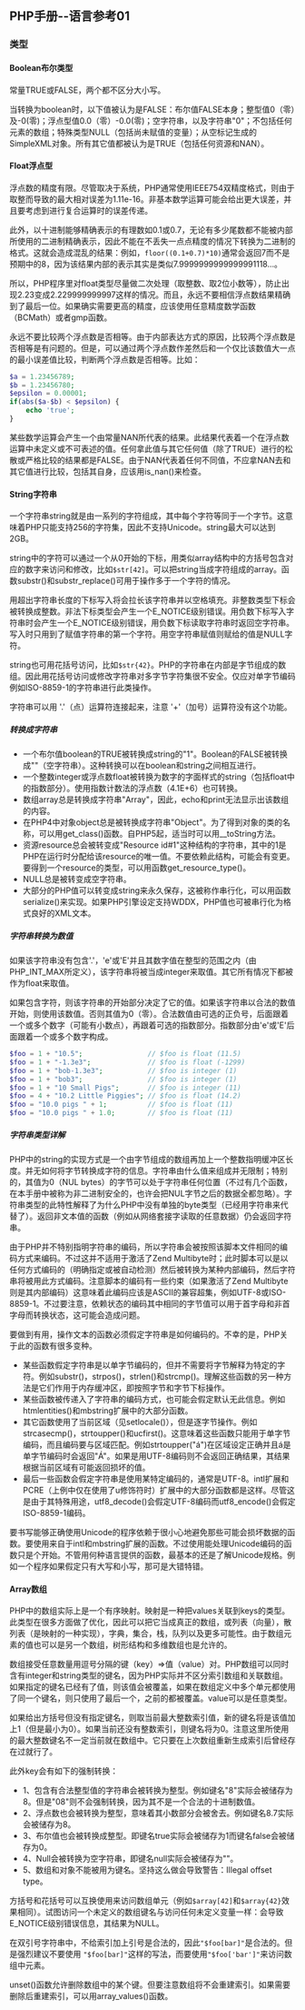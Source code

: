 ## PHP手册--语言参考01

### 类型

#### Boolean布尔类型

常量TRUE或FALSE，两个都不区分大小写。

当转换为boolean时，以下值被认为是FALSE：布尔值FALSE本身；整型值0（零）及-0(零)；浮点型值0.0（零）-0.0(零)；空字符串，以及字符串"0"；不包括任何元素的数组；特殊类型NULL（包括尚未赋值的变量）；从空标记生成的SimpleXML对象。所有其它值都被认为是TRUE（包括任何资源和NAN）。

#### Float浮点型

浮点数的精度有限。尽管取决于系统，PHP通常使用IEEE754双精度格式，则由于取整而导致的最大相对误差为1.11e-16。非基本数学运算可能会给出更大误差，并且要考虑到进行复合运算时的误差传递。

此外，以十进制能够精确表示的有理数如0.1或0.7，无论有多少尾数都不能被内部所使用的二进制精确表示，因此不能在不丢失一点点精度的情况下转换为二进制的格式。这就会造成混乱的结果：例如，`floor((0.1+0.7)*10)`通常会返回7而不是预期中的8，因为该结果内部的表示其实是类似7.9999999999999991118...。

所以，PHP程序里对float类型尽量做二次处理（取整数、取2位小数等），防止出现2.23变成2.229999999997这样的情况。而且，永远不要相信浮点数结果精确到了最后一位。如果确实需要更高的精度，应该使用任意精度数学函数（BCMath）或者gmp函数。

永远不要比较两个浮点数是否相等。由于内部表达方式的原因，比较两个浮点数是否相等是有问题的。但是，可以通过两个浮点数作差然后和一个仅比该数值大一点的最小误差值比较，判断两个浮点数是否相等。比如：

```php
$a = 1.23456789;
$b = 1.23456780;
$epsilon = 0.00001;
if(abs($a-$b) < $epsilon) {
    echo 'true';
}
```

某些数学运算会产生一个由常量NAN所代表的结果。此结果代表着一个在浮点数运算中未定义或不可表述的值。任何拿此值与其它任何值（除了TRUE）进行的松散或严格比较的结果都是FALSE。由于NAN代表着任何不同值，不应拿NAN去和其它值进行比较，包括其自身，应该用is_nan()来检查。

#### String字符串

一个字符串string就是由一系列的字符组成，其中每个字符等同于一个字节。这意味着PHP只能支持256的字符集，因此不支持Unicode。string最大可以达到2GB。

string中的字符可以通过一个从0开始的下标，用类似array结构中的方括号包含对应的数字来访问和修改，比如`$str[42]`。可以把string当成字符组成的array。函数substr()和substr_replace()可用于操作多于一个字符的情况。

用超出字符串长度的下标写入将会拉长该字符串并以空格填充。非整数类型下标会被转换成整数。非法下标类型会产生一个E_NOTICE级别错误。用负数下标写入字符串时会产生一个E_NOTICE级别错误，用负数下标读取字符串时返回空字符串。写入时只用到了赋值字符串的第一个字符。用空字符串赋值则赋给的值是NULL字符。

string也可用花括号访问，比如`$str{42}`。PHP的字符串在内部是字节组成的数组。因此用花括号访问或修改字符串对多字节字符集很不安全。仅应对单字节编码例如ISO-8859-1的字符串进行此类操作。

字符串可以用 '.'（点）运算符连接起来，注意 '+'（加号）运算符没有这个功能。

##### 转换成字符串

- 一个布尔值boolean的TRUE被转换成string的"1"。Boolean的FALSE被转换成""（空字符串）。这种转换可以在boolean和string之间相互进行。
- 一个整数integer或浮点数float被转换为数字的字面样式的string（包括float中的指数部分）。使用指数计数法的浮点数（4.1E+6）也可转换。
- 数组array总是转换成字符串"Array"，因此，echo和print无法显示出该数组的内容。
- 在PHP4中对象object总是被转换成字符串"Object"。为了得到对象的类的名称，可以用get_class()函数。自PHP5起，适当时可以用__toString方法。
- 资源resource总会被转变成"Resource id#1"这种结构的字符串，其中的1是PHP在运行时分配给该resource的唯一值。不要依赖此结构，可能会有变更。要得到一个resource的类型，可以用函数get_resource_type()。
- NULL总是被转变成空字符串。
- 大部分的PHP值可以转变成string来永久保存，这被称作串行化，可以用函数serialize()来实现。如果PHP引擎设定支持WDDX，PHP值也可被串行化为格式良好的XML文本。

##### 字符串转换为数值

如果该字符串没有包含'.'，'e'或'E'并且其数字值在整型的范围之内（由PHP_INT_MAX所定义），该字符串将被当成integer来取值。其它所有情况下都被作为float来取值。

如果包含字符，则该字符串的开始部分决定了它的值。如果该字符串以合法的数值开始，则使用该数值。否则其值为0（零）。合法数值由可选的正负号，后面跟着一个或多个数字（可能有小数点），再跟着可选的指数部分。指数部分由'e'或'E'后面跟着一个或多个数字构成。

```php
$foo = 1 + "10.5";                // $foo is float (11.5)
$foo = 1 + "-1.3e3";              // $foo is float (-1299)
$foo = 1 + "bob-1.3e3";           // $foo is integer (1)
$foo = 1 + "bob3";                // $foo is integer (1)
$foo = 1 + "10 Small Pigs";       // $foo is integer (11)
$foo = 4 + "10.2 Little Piggies"; // $foo is float (14.2)
$foo = "10.0 pigs " + 1;          // $foo is float (11)
$foo = "10.0 pigs " + 1.0;        // $foo is float (11)
```

##### 字符串类型详解

PHP中的string的实现方式是一个由字节组成的数组再加上一个整数指明缓冲区长度。并无如何将字节转换成字符的信息。字符串由什么值来组成并无限制；特别的，其值为0（NUL bytes）的字节可以处于字符串任何位置（不过有几个函数，在本手册中被称为非二进制安全的，也许会把NUL字节之后的数据全都忽略）。字符串类型的此特性解释了为什么PHP中没有单独的byte类型（已经用字符串来代替了）。返回非文本值的函数（例如从网络套接字读取的任意数据）仍会返回字符串。

由于PHP并不特别指明字符串的编码，所以字符串会被按照该脚本文件相同的编码方式来编码。不过这并不适用于激活了Zend Multibyte时；此时脚本可以是以任何方式编码的（明确指定或被自动检测）然后被转换为某种内部编码，然后字符串将被用此方式编码。注意脚本的编码有一些约束（如果激活了Zend Multibyte则是其内部编码）这意味着此编码应该是ASCII的兼容超集，例如UTF-8或ISO-8859-1。不过要注意，依赖状态的编码其中相同的字节值可以用于首字母和非首字母而转换状态，这可能会造成问题。

要做到有用，操作文本的函数必须假定字符串是如何编码的。不幸的是，PHP关于此的函数有很多变种。

- 某些函数假定字符串是以单字节编码的，但并不需要将字节解释为特定的字符。例如substr()，strpos()，strlen()和strcmp()。理解这些函数的另一种方法是它们作用于内存缓冲区，即按照字节和字节下标操作。
- 某些函数被传递入了字符串的编码方式，也可能会假定默认无此信息。例如htmlentities()和mbstring扩展中的大部分函数。
- 其它函数使用了当前区域（见setlocale()），但是逐字节操作。例如strcasecmp()，strtoupper()和ucfirst()。这意味着这些函数只能用于单字节编码，而且编码要与区域匹配。例如strtoupper("á")在区域设定正确并且á是单字节编码时会返回"Á"。如果是用UTF-8编码则不会返回正确结果，其结果根据当前区域有可能返回损坏的值。
- 最后一些函数会假定字符串是使用某特定编码的，通常是UTF-8。intl扩展和PCRE（上例中仅在使用了u修饰符时）扩展中的大部分函数都是这样。尽管这是由于其特殊用途，utf8_decode()会假定UTF-8编码而utf8_encode()会假定ISO-8859-1编码。

要书写能够正确使用Unicode的程序依赖于很小心地避免那些可能会损坏数据的函数。要使用来自于intl和mbstring扩展的函数。不过使用能处理Unicode编码的函数只是个开始。不管用何种语言提供的函数，最基本的还是了解Unicode规格。例如一个程序如果假定只有大写和小写，那可是大错特错。

#### Array数组

PHP中的数组实际上是一个有序映射。映射是一种把values关联到keys的类型。此类型在很多方面做了优化，因此可以把它当成真正的数组，或列表（向量），散列表（是映射的一种实现），字典，集合，栈，队列以及更多可能性。由于数组元素的值也可以是另一个数组，树形结构和多维数组也是允许的。

数组接受任意数量用逗号分隔的键（key）=>值（value）对。PHP数组可以同时含有integer和string类型的键名，因为PHP实际并不区分索引数组和关联数组。如果指定的键名已经有了值，则该值会被覆盖，如果在数组定义中多个单元都使用了同一个键名，则只使用了最后一个，之前的都被覆盖。value可以是任意类型。

如果给出方括号但没有指定键名，则取当前最大整数索引值，新的键名将是该值加上1（但是最小为0）。如果当前还没有整数索引，则键名将为0。注意这里所使用的最大整数键名不一定当前就在数组中。它只要在上次数组重新生成索引后曾经存在过就行了。

此外key会有如下的强制转换：

- 1、包含有合法整型值的字符串会被转换为整型。例如键名"8"实际会被储存为8。但是"08"则不会强制转换，因为其不是一个合法的十进制数值。
- 2、浮点数也会被转换为整型，意味着其小数部分会被舍去。例如键名8.7实际会被储存为8。
- 3、布尔值也会被转换成整型。即键名true实际会被储存为1而键名false会被储存为0。
- 4、Null会被转换为空字符串，即键名null实际会被储存为""。
- 5、数组和对象不能被用为键名。坚持这么做会导致警告：Illegal offset type。

方括号和花括号可以互换使用来访问数组单元（例如`$array[42]`和`$array{42}`效果相同）。试图访问一个未定义的数组键名与访问任何未定义变量一样：会导致E_NOTICE级别错误信息，其结果为NULL。

在双引号字符串中，不给索引加上引号是合法的，因此`"$foo[bar]"`是合法的。但是强烈建议不要使用 `"$foo[bar]"`这样的写法，而要使用`"$foo['bar']"`来访问数组中元素。

unset()函数允许删除数组中的某个键。但要注意数组将不会重建索引。如果需要删除后重建索引，可以用array_values()函数。